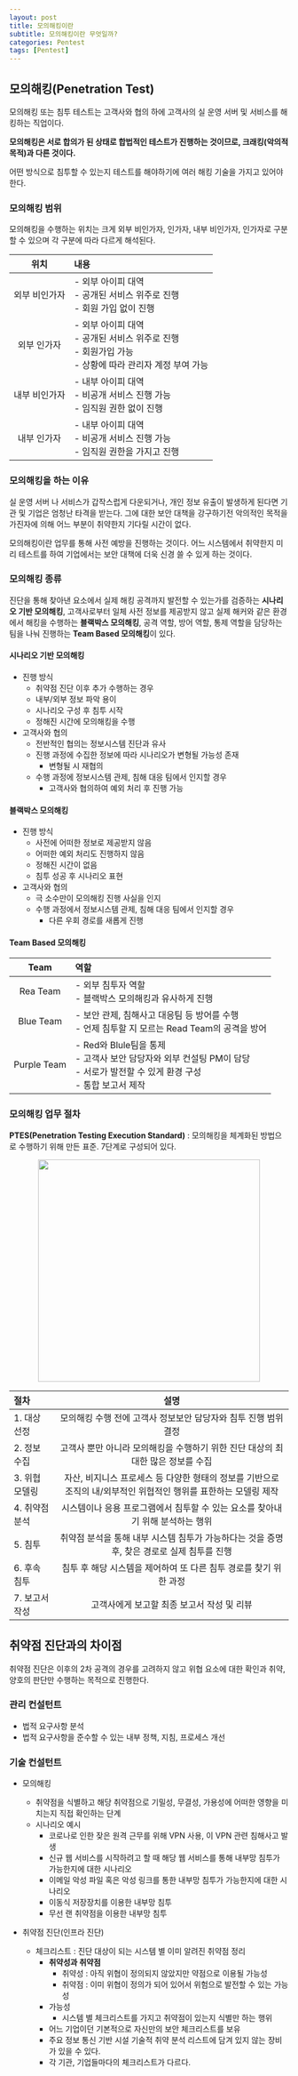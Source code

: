 ```yaml
---
layout: post
title: 모의해킹이란
subtitle: 모의해킹이란 무엇일까?
categories: Pentest
tags: [Pentest]
---
```


## 모의해킹(Penetration Test)

모의해킹 또는 침투 테스트는 고객사와 협의 하에 고객사의 실 운영 서버 및 서비스를 해킹하는 직업이다.

**모의해킹은 서로 합의가 된 상태로 합법적인 테스트가 진행하는 것이므로, 크래킹(악의적 목적)과 다른 것이다.**

어떤 방식으로 침투할 수 있는지 테스트를 해야하기에 여러 해킹 기술을 가지고 있어야 한다. 

### 모의해킹 범위

모의해킹을 수행하는 위치는 크게 외부 비인가자, 인가자, 내부 비인가자, 인가자로 구분할 수 있으며 각 구분에 따라 다르게 해석된다.

위치 | 내용 | 
:-----: |:------------|
외부 비인가자 | - 외부 아이피 대역<br>- 공개된 서비스 위주로 진행<br>- 회원 가입 없이 진행|
외부 인가자      | - 외부 아이피 대역<br>- 공개된 서비스 위주로 진행<br>- 회원가입 가능<br>- 상황에 따라 관리자 계정 부여 가능|
내부 비인가자      | - 내부 아이피 대역<br>- 비공개 서비스 진행 가능<br>- 임직원 권한 없이 진행|
내부 인가자      | - 내부 아이피 대역<br>- 비공개 서비스 진행 가능<br>- 임직원 권한을 가지고 진행|

### 모의해킹을 하는 이유

실 운영 서버 나 서비스가 갑작스럽게 다운되거나, 개인 정보 유출이 발생하게 된다면 기관 및 기업은 엄청난 타격을 받는다. 그에 대한 보안 대책을 강구하기전 악의적인 목적을 가진자에 의해 어느 부분이 취약한지 기다릴 시간이 없다.

모의해킹이란 업무를 통해 사전 예방을 진행하는 것이다. 어느 시스템에서 취약한지 미리 테스트를 하여 기업에서는 보안 대책에 더욱 신경 쓸 수 있게 하는 것이다.

### 모의해킹 종류

진단을 통해 찾아낸 요소에서 실제 해킹 공격까지 발전할 수 있는가를 검증하는 **시나리오 기반 모의해킹**, 고객사로부터 일체 사전 정보를 제공받지 않고 실제 해커와 같은 환경에서 해킹을 수행하는 **블랙박스 모의해킹**, 공격 역할, 방어 역할, 통제 역할을 담당하는 팀을 나눠 진행하는 **Team Based 모의해킹**이 있다.

#### 시나리오 기반 모의해킹

* 진행 방식
  * 취약점 진단 이후 추가 수행하는 경우
  * 내부/외부 정보 파악 용이
  * 시나리오 구성 후 침투 시작
  * 정해진 시간에 모의해킹을 수행
* 고객사와 협의
  * 전반적인 협의는 정보시스템 진단과 유사
  * 진행 과정에 수집한 정보에 따라 시나리오가 변형될 가능성 존재
    * 변형될 시 재협의
  * 수행 과정에 정보시스템 관제, 침해 대응 팀에서 인지할 경우
    * 고객사와 협의하여 예외 처리 후 진행 가능

#### 블랙박스 모의해킹

* 진행 방식
  * 사전에 어떠한 정보로 제공받지 않음
  * 어떠한 예외 처리도 진행하지 않음
  * 정해진 시간이 없음
  * 침투 성공 후 시나리오 표현
* 고객사와 협의
  * 극 소수만이 모의해킹 진행 사실을 인지
  * 수행 과정에서 정보시스템 관제, 침해 대응 팀에서 인지할 경우
    * 다른 우회 경로를 새롭게 진행

#### Team Based 모의해킹

Team | 역할 | 
:-----: |:------------|
Rea Team | - 외부 침투자 역할<br>- 블랙박스 모의해킹과 유사하게 진행|
Blue Team | - 보안 관제, 침해사고 대응팀 등 방어를 수행<br>- 언제 침투할 지 모르는 Read Team의 공격을 방어|
Purple Team | - Red와 Blule팀을 통제<br>- 고객사 보안 담당자와 외부 컨설팅 PM이 담당<br>- 서로가 발전할 수 있게 환경 구성<br>- 통합 보고서 제작|

### 모의해킹 업무 절차

**PTES(Penetration Testing Execution Standard)** : 모의해킹을 체계화된 방법으로 수행하기 위해 만든 표준. 7단계로 구성되어 있다.

<p align="center">
<img src ="https://user-images.githubusercontent.com/78135526/182312097-86544250-a0f0-4e01-86bd-4291143c78bf.png" width = 400>
</p>

절차 | 설명 | 
:----- |:------------:|
1.&nbsp;대상 선정|모의해킹 수행 전에 고객사 정보보안 담당자와 침투 진행 범위 결정|
2.&nbsp;정보 수집|고객사 뿐만 아니라 모의해킹을 수행하기 위한 진단 대상의 최대한 많은 정보를 수집
3.&nbsp;위협 모델링|자산, 비지니스 프로세스 등 다양한 형태의 정보를 기반으로 조직의 내/외부적인 위협적인 행위를 표한하는 모델링 제작
4.&nbsp;취약점 분석|시스템이나 응용 프로그램에서 침투할 수 있는 요소를 찾아내기 위해 분석하는 행위
5.&nbsp;침투|취약점 분석을 통해 내부 시스템 침투가 가능하다는 것을 증명 후, 찾은 경로로 실제 침투를 진행
6.&nbsp;후속 침투|침투 후 해당 시스템을 제어하여 또 다른 침투 경로를 찾기 위한 과정
7.&nbsp;보고서 작성|고객사에게 보고할 최종 보고서 작성 및 리뷰

## 취약점 진단과의 차이점

취약점 진단은 이후의 2차 공격의 경우를 고려하지 않고 위협 요소에 대한 확인과 취약, 양호의 판단만 수행하는 목적으로 진행한다.

### 관리 컨설턴트

* 법적 요구사항 분석
* 법적 요구사항을 준수할 수 있는 내부 정책, 지침, 프로세스 개선

### 기술 컨설턴트

* 모의해킹
  * 취약점을 식별하고 해당 취약점으로 기밀성, 무결성, 가용성에 어떠한 영향을 미치는지 직접 확인하는 단계
  * 시나리오 예시
    * 코로나로 인한 잦은 원격 근무를 위해 VPN 사용, 이 VPN 관련 침해사고 발생
    * 신규 웹 서비스를 시작하려고 할 때 해당 웹 서비스를 통해 내부망 침투가 가능한지에 대한 시나리오
    * 이메일 악성 파일 혹은 악성 링크를 통한 내부망 침투가 가능한지에 대한 시나리오
    * 이동식 저장장치를 이용한 내부망 침투
    * 무선 랜 취약점을 이용한 내부망 침투

* 취약점 진단(인프라 진단)
  * 체크리스트 : 진단 대상이 되는 시스템 별 이미 알려진 취약점 정리
    * **취약성과 취약점**
      * 취약성 : 아직 위협이 정의되지 않았지만 약점으로 이용될 가능성
      * 취약점 : 이미 위협이 정의가 되어 있어서 위험으로 발전할 수 있는 가능성
    * 가능성
      * 시스템 별 체크리스트를 가지고 취약점이 있는지 식별만 하는 행위
    * 어느 기업이던 기본적으로 자신만의 보안 체크리스트를 보유
    * 주요 정보 통신 기반 시설 기술적 취약 분석 리스트에 담겨 있지 않는 장비가 있을 수 있다.
    * 각 기관, 기업들마다의 체크리스트가 다르다.